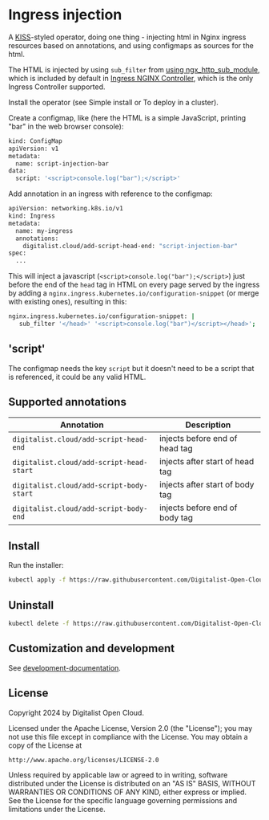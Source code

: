 # Ingress injection

A [KISS](https://en.wikipedia.org/wiki/KISS_principle)-styled operator, doing one thing - injecting html in Nginx ingress resources based on annotations, and using configmaps as sources for the html.

The HTML is injected by using `sub_filter` from [using ngx_http_sub_module](http://nginx.org/en/docs/http/ngx_http_sub_module.html), which is included by default in [Ingress NGINX Controller](https://github.com/kubernetes/ingress-nginx), which is the only Ingress Controller supported.

Install the operator (see Simple install or To deploy in a cluster).

Create a configmap, like (here the HTML is a simple JavaScript, printing "bar" in the web browser console):

```sh
kind: ConfigMap
apiVersion: v1
metadata:
  name: script-injection-bar
data:
  script: '<script>console.log("bar");</script>'
```

Add annotation in an ingress with reference to the configmap:

```sh
apiVersion: networking.k8s.io/v1
kind: Ingress
metadata:
  name: my-ingress
  annotations:
    digitalist.cloud/add-script-head-end: "script-injection-bar"
spec:
  ...
```

This will inject a javascript (`<script>console.log("bar");</script>`) just before the end of the `head` tag in HTML on every page served by the ingress by adding a `nginx.ingress.kubernetes.io/configuration-snippet` (or merge with existing ones), resulting in this:

```sh
nginx.ingress.kubernetes.io/configuration-snippet: |
   sub_filter '</head>' '<script>console.log("bar")</script></head>';
```

## 'script'

The configmap needs the key `script` but it doesn't need to be a script that is referenced, it could be any valid HTML.

## Supported annotations

| Annotation                               | Description                     |
| ---------------------------------------- | ------------------------------- |
| `digitalist.cloud/add-script-head-end`   | injects before end of head tag  |
| `digitalist.cloud/add-script-head-start` | injects after start of head tag |
| `digitalist.cloud/add-script-body-start` | injects after start of body tag |
| `digitalist.cloud/add-script-body-end`   | injects before end of body tag  |

## Install

Run the installer:

```sh
kubectl apply -f https://raw.githubusercontent.com/Digitalist-Open-Cloud/Kuberenetes-Ingress-Script-Injection-Operator/refs/heads/main/dist/install.yaml
```

## Uninstall

```sh
kubectl delete -f https://raw.githubusercontent.com/Digitalist-Open-Cloud/Kuberenetes-Ingress-Script-Injection-Operator/refs/heads/main/dist/install.yaml
```

## Customization and development

See [development-documentation](DEVELOPMENT.md).

## License

Copyright 2024 by Digitalist Open Cloud.

Licensed under the Apache License, Version 2.0 (the "License");
you may not use this file except in compliance with the License.
You may obtain a copy of the License at

    http://www.apache.org/licenses/LICENSE-2.0

Unless required by applicable law or agreed to in writing, software
distributed under the License is distributed on an "AS IS" BASIS,
WITHOUT WARRANTIES OR CONDITIONS OF ANY KIND, either express or implied.
See the License for the specific language governing permissions and
limitations under the License.
